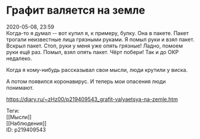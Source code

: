 Графит валяется на земле
=========================

   
 2020-05-08, 23:59   
  Когда-то я думал -- вот купил я, к примеру, булку. Она в пакете. Пакет трогали неизвестные лица грязными руками. Я помыл руки и взял пакет. Вскрыл пакет. Стоп, руки у меня уже опять грязные! Ладно, помоем руки ещё раз. Помыл, взял опять пакет. Чёрт побери! Так и до ОКР недалеко.   
   
 Когда я кому-нибудь рассказывал свои мысли, люди крутили у виска.   
   
 А потом появился коронавирус. И теперь мои опасения люди понимают.   
    
 <https://diary.ru/~zHz00/p219409543_grafit-valyaetsya-na-zemle.htm>   
   
 Теги:   
 [[Мысли]]   
 [[Наблюдения]]   
 ID: p219409543